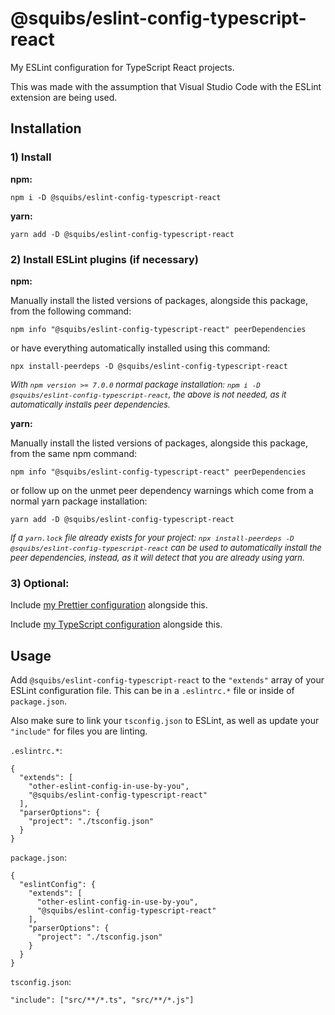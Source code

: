 # @squibs/eslint-config-typescript-react

My ESLint configuration for TypeScript React projects.

This was made with the assumption that Visual Studio Code with the ESLint extension are being used.

## Installation

### 1) Install

**npm:**

`npm i -D @squibs/eslint-config-typescript-react`

**yarn:**

`yarn add -D @squibs/eslint-config-typescript-react`

### 2) Install ESLint plugins (if necessary)

**npm:**

Manually install the listed versions of packages, alongside this package, from the following command:

`npm info "@squibs/eslint-config-typescript-react" peerDependencies`

or have everything automatically installed using this command:

`npx install-peerdeps -D @squibs/eslint-config-typescript-react`

_<font size="2">With `npm version >= 7.0.0` normal package installation: `npm i -D @squibs/eslint-config-typescript-react`, the above is not needed, as it automatically installs peer dependencies.</font>_

**yarn:**

Manually install the listed versions of packages, alongside this package, from the same npm command:

`npm info "@squibs/eslint-config-typescript-react" peerDependencies`

or follow up on the unmet peer dependency warnings which come from a normal yarn package installation:

`yarn add -D @squibs/eslint-config-typescript-react`

_<font size="2">If a `yarn.lock` file already exists for your project: `npx install-peerdeps -D @squibs/eslint-config-typescript-react` can be used to automatically install the peer dependencies, instead, as it will detect that you are already using yarn.</font>_

### 3) Optional:

Include [my Prettier configuration](https://github.com/Squibs/squibs-scripts/tree/main/packages/prettier-config) alongside this.

Include [my TypeScript configuration](https://github.com/Squibs/squibs-scripts/tree/main/packages/eslint-config-typescript) alongside this.

## Usage

Add `@squibs/eslint-config-typescript-react` to the `"extends"` array of your ESLint configuration file. This can be in a `.eslintrc.*` file or inside of `package.json`.

Also make sure to link your `tsconfig.json` to ESLint, as well as update your `"include"` for files you are linting.

`.eslintrc.*`:

```
{
  "extends": [
    "other-eslint-config-in-use-by-you",
    "@squibs/eslint-config-typescript-react"
  ],
  "parserOptions": {
    "project": "./tsconfig.json"
  }
}
```

`package.json`:

```
{
  "eslintConfig": {
    "extends": [
      "other-eslint-config-in-use-by-you",
      "@squibs/eslint-config-typescript-react"
    ],
    "parserOptions": {
      "project": "./tsconfig.json"
    }
  }
}
```

`tsconfig.json`:

```
"include": ["src/**/*.ts", "src/**/*.js"]
```
